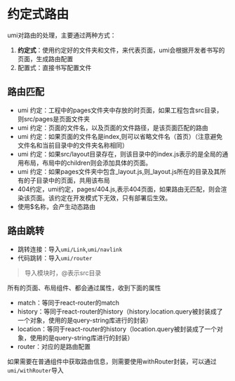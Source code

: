 # 约定式路由

umi对路由的处理，主要通过两种方式：

1. **约定式**：使用约定好的文件夹和文件，来代表页面，umi会根据开发者书写的页面，生成路由配置
2. 配置式：直接书写配置文件

## 路由匹配

- umi 约定：工程中的pages文件夹中存放的时页面，如果工程包含src目录，则src/pages是页面文件夹
- umi 约定：页面的文件名，以及页面的文件路径，是该页面匹配的路由
- umi 约定：如果页面的文件名是index,则可以省略文件名（首页）（注意避免文件名和当前目录中的文件夹名称相同）
- umi 约定：如果src/layout目录存在，则该目录中的index.js表示的是全局的通用布局，布局中的children则会添加具体的页面。
- umi 约定：如果pages文件夹中包含_layout.js,则_layout.js所在的目录及其所有的子目录中的页面，共用该布局
- 404约定，umi约定，pages/404.js,表示404页面，如果路由无匹配，则会渲染该页面。该约定在开发模式下无效，只有部署后生效。
- 使用$名称，会产生动态路由


## 路由跳转

- 跳转连接：导入```umi/Link```,```umi/navlink```
- 代码跳转：导入```umi/router```

> 导入模块时，@表示src目录

所有的页面、布局组件、都会通过属性，收到下面的属性

- match：等同于react-router的match
- history：等同于react-router的history（history.location.query被封装成了一个对象，使用的是query-string库进行的封装）
- location：等同于react-router的history（location.query被封装成了一个对象，使用的是query-string库进行的封装）
- router：对应的是路由配置

如果需要在普通组件中获取路由信息，则需要使用withRouter封装，可以通过```umi/withRouter```导入



